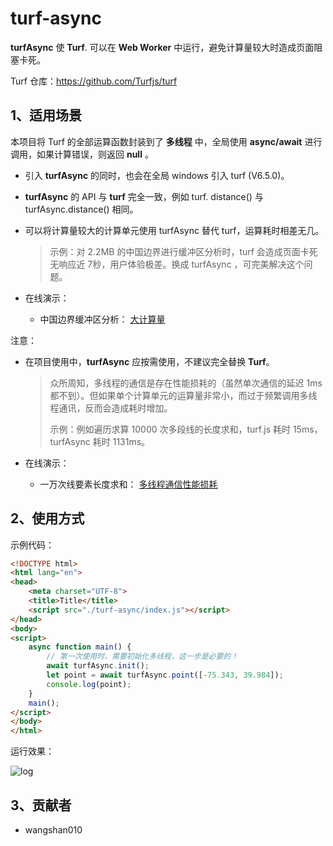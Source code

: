 # turf-async

**turfAsync** 使 **Turf**. 可以在 **Web Worker** 中运行，避免计算量较大时造成页面阻塞卡死。

Turf 仓库：https://github.com/Turfjs/turf



## 1、适用场景

本项目将 Turf 的全部运算函数封装到了 **多线程** 中，全局使用 **async/await** 进行调用，如果计算错误，则返回 **null** 。

- 引入 **turfAsync** 的同时，也会在全局 windows 引入 turf (V6.5.0)。

- **turfAsync** 的 API 与 **turf** 完全一致，例如 turf. distance() 与 turfAsync.distance() 相同。

- 可以将计算量较大的计算单元使用 turfAsync 替代 turf，运算耗时相差无几。

  >示例：对 2.2MB 的中国边界进行缓冲区分析时，turf 会造成页面卡死无响应近 7秒，用户体验极差。换成 turfAsync ，可完美解决这个问题。

- 在线演示：
  - 中国边界缓冲区分析： [大计算量 ](./example/2.大计算量.html)



注意：

- 在项目使用中，**turfAsync** 应按需使用，不建议完全替换 **Turf**。

  >众所周知，多线程的通信是存在性能损耗的（虽然单次通信的延迟 1ms 都不到）。但如果单个计算单元的运算量非常小，而过于频繁调用多线程通讯，反而会造成耗时增加。
  >
  >示例：例如遍历求算 10000 次多段线的长度求和，turf.js 耗时 15ms，turfAsync 耗时 1131ms。

- 在线演示：
  - 一万次线要素长度求和： [多线程通信性能损耗 ](./example/3.多线程通信性能损耗.html)







## 2、使用方式

示例代码：

```html
<!DOCTYPE html>
<html lang="en">
<head>
    <meta charset="UTF-8">
    <title>Title</title>
    <script src="./turf-async/index.js"></script>
</head>
<body>
<script>
    async function main() {
        // 第一次使用时，需要初始化多线程，这一步是必要的！
        await turfAsync.init();
        let point = await turfAsync.point([-75.343, 39.984]);
        console.log(point);
    }
    main();
</script>
</body>
</html>
```

运行效果：

![log](https://fgyao.oss-cn-beijing.aliyuncs.com/turf-async/doc/log.png)



## 3、贡献者

- wangshan010
